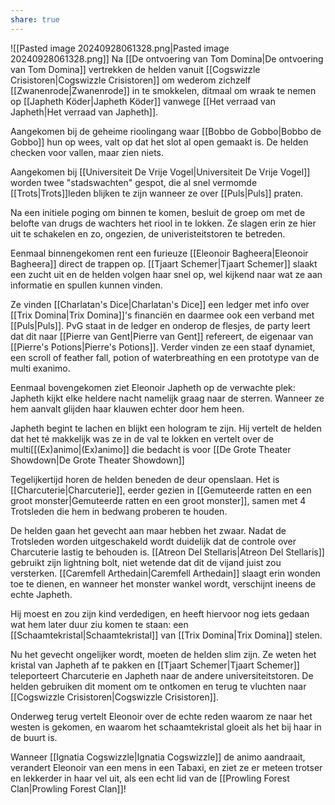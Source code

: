```yaml
---
share: true
---
```

![[Pasted image 20240928061328.png|Pasted image 20240928061328.png]]
Na [[De ontvoering van Tom Domina|De ontvoering van Tom Domina]] vertrekken de helden vanuit [[Cogswizzle Crisistoren|Cogswizzle Crisistoren]] om wederom zichzelf [[Zwanenrode|Zwanenrode]] in te smokkelen, ditmaal om wraak te nemen op [[Japheth Köder|Japheth Köder]] vanwege [[Het verraad van Japheth|Het verraad van Japheth]].

Aangekomen bij de geheime rioolingang waar [[Bobbo de Gobbo|Bobbo de Gobbo]] hun op wees, valt op dat het slot al open gemaakt is. De helden checken voor vallen, maar zien niets.

Aangekomen bij [[Universiteit De Vrije Vogel|Universiteit De Vrije Vogel]] worden twee "stadswachten" gespot, die al snel vermomde [[Trots|Trots]]leden blijken te zijn wanneer ze over [[Puls|Puls]] praten.

Na een initiele poging om binnen te komen, besluit de groep om met de belofte van drugs de wachters het riool in te lokken. Ze slagen erin ze hier uit te schakelen en zo, ongezien, de univeristeitstoren te betreden.

Eenmaal binnengekomen rent een furieuze [[Eleonoir Bagheera|Eleonoir Bagheera]] direct de trappen op. [[Tjaart Schemer|Tjaart Schemer]] slaakt een zucht uit en de helden volgen haar snel op, wel kijkend naar wat ze aan informatie en spullen kunnen vinden. 

Ze vinden [[Charlatan's Dice|Charlatan's Dice]] een ledger met info over [[Trix Domina|Trix Domina]]'s financiën en daarmee ook een verband met [[Puls|Puls]]. PvG staat in de ledger en onderop de flesjes, de party leert dat dit naar [[Pierre van Gent|Pierre van Gent]] refereert, de eigenaar van [[Pierre's Potions|Pierre's Potions]]. Verder vinden ze een staaf dynamiet, een scroll of feather fall, potion of waterbreathing en een prototype van de multi exanimo.

Eenmaal bovengekomen ziet Eleonoir Japheth op de verwachte plek: Japheth kijkt elke heldere nacht namelijk graag naar de sterren. Wanneer ze hem aanvalt glijden haar klauwen echter door hem heen.

Japheth begint te lachen en blijkt een hologram te zijn. Hij vertelt de helden dat het té makkelijk was ze in de val te lokken en vertelt over de multi[[(Ex)animo|(Ex)animo]] die bedacht is voor [[De Grote Theater Showdown|De Grote Theater Showdown]]

Tegelijkertijd horen de helden beneden de deur openslaan. Het is [[Charcuterie|Charcuterie]], eerder gezien in [[Gemuteerde ratten en een groot monster|Gemuteerde ratten en een groot monster]], samen met 4 Trotsleden die hem in bedwang proberen te houden.

De helden gaan het gevecht aan maar hebben het zwaar. Nadat de Trotsleden worden uitgeschakeld wordt duidelijk dat de controle over Charcuterie lastig te behouden is. [[Atreon Del Stellaris|Atreon Del Stellaris]] gebruikt zijn lightning bolt, niet wetende dat dit de vijand juist zou versterken. [[Caremfell Arthedain|Caremfell Arthedain]] slaagt erin wonden toe te dienen, en wanneer het monster wankel wordt, verschijnt ineens de echte Japheth.

Hij moest en zou zijn kind verdedigen, en heeft hiervoor nog iets gedaan wat hem later duur ziu komen te staan: een [[Schaamtekristal|Schaamtekristal]] van [[Trix Domina|Trix Domina]] stelen.

Nu het gevecht ongelijker wordt, moeten de helden slim zijn. Ze weten het kristal van Japheth af te pakken en [[Tjaart Schemer|Tjaart Schemer]] teleporteert Charcuterie en Japheth naar de andere universiteitstoren. De helden gebruiken dit moment om te ontkomen en terug te vluchten naar [[Cogswizzle Crisistoren|Cogswizzle Crisistoren]].

Onderweg terug vertelt Eleonoir over de echte reden waarom ze naar het westen is gekomen, en waarom het schaamtekristal gloeit als het bij haar in de buurt is.

Wanneer [[Ignatia Cogswizzle|Ignatia Cogswizzle]] de animo aandraait, verandert Eleonoir van een mens in een Tabaxi, en ziet ze er meteen trotser en lekkerder in haar vel uit, als een echt lid van de [[Prowling Forest Clan|Prowling Forest Clan]]!
